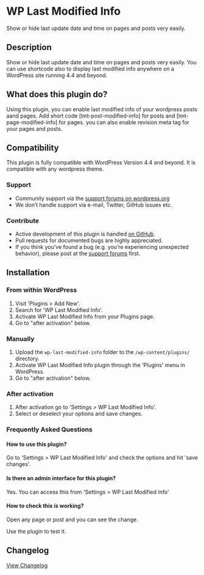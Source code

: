 # WP Last Modified Info #

Show or hide last update date and time on pages and posts very easily.

## Description ##

Show or hide last update date and time on pages and posts very easily. You can use shortcode also to display last modified info anywhere on a WordPress site running 4.4 and beyond.

## What does this plugin do? ##

Using this plugin, you can enable last modified info of your wordpress posts aand pages. Add short code [lmt-post-modified-info] for posts and [lmt-page-modified-info] for pages. you can also enable revision meta tag for your pages and posts.

## Compatibility ##

This plugin is fully compatible with WordPress Version 4.4 and beyond. It is compatible with any wordpress theme.

### Support ###
* Community support via the [support forums on wordpress.org](https://wordpress.org/support/plugin/wp-last-modified-info)
* We don’t handle support via e-mail, Twitter, GitHub issues etc.

### Contribute ###
* Active development of this plugin is handled [on GitHub](https://github.com/iamsayan/wp-last-modified-info).
* Pull requests for documented bugs are highly appreciated.
* If you think you’ve found a bug (e.g. you’re experiencing unexpected behavior), please post at the [support forums](https://wordpress.org/support/plugin/all-in-one-wp-solution) first.

## Installation ##

### From within WordPress ###
1. Visit 'Plugins > Add New'.
1. Search for 'WP Last Modified Info'.
1. Activate WP Last Modified Info from your Plugins page.
1. Go to "after activation" below.

### Manually ###
1. Upload the `wp-last-modified-info` folder to the `/wp-content/plugins/` directory.
1. Activate WP Last Modified Info plugin through the 'Plugins' menu in WordPress.
1. Go to "after activation" below.

### After activation ###
1. After activation go to 'Settings > WP Last Modified Info'.
1. Select or deselect your options and save changes.

### Frequently Asked Questions ###

#### How to use this plugin? ####

Go to 'Settings > WP Last Modified Info' and check the options and hit 'save changes'.

#### Is there an admin interface for this plugin? ####

Yes. You can access this from 'Settings > WP Last Modified Info'

#### How to check this is working? ####

Open any page or post and you can see the change.

Use the plugin to test it.

## Changelog ##
[View Changelog](CHANGELOG.md)
